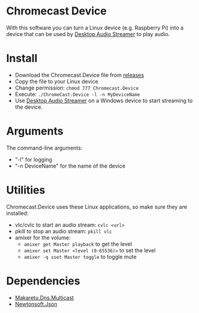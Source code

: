 # Chromecast Device

With this software you can turn a Linux device (e.g. Raspberry Pi) into a device that can be used by [Desktop Audio Streamer](https://github.com/SamDel/ChromeCast-Desktop-Audio-Streamer) to play audio.

# Install
- Download the Chromecast.Device file from [releases](https://github.com/SamDel/ChromeCast-Device/releases)
- Copy the file to your Linux device
- Change permission: `chmod 777 Chromecast.Device`
- Execute: `./ChromeCast.Device -l -n MyDeviceName`
- Use [Desktop Audio Streamer](https://github.com/SamDel/ChromeCast-Desktop-Audio-Streamer) on a Windows device to start streaming to the device.

# Arguments
The command-line arguments:
- "-l" for logging
- "-n DeviceName" for the name of the device

# Utilities
Chromecast.Device uses these Linux applications, so make sure they are installed:

- vlc/cvlc to start an audio stream: `cvlc <url>`
- pkill to stop an audio stream: `pkill vlc`
- amixer for the volume:
   * `amixer get Master playback` to get the level
   * `amixer set Master <level (0-65536)>` to set the level
   * `amixer -q sset Master toggle` to toggle mute

# Dependencies
- [Makaretu.Dns.Multicast](https://github.com/richardschneider/net-mdns)
- [Newtonsoft.Json](https://www.nuget.org/packages/Newtonsoft.Json)

